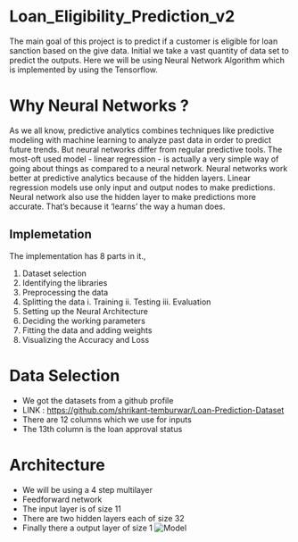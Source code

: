 # Loan_Eligibility_Prediction_v2

The main goal of this project is to predict if a customer is eligible for loan sanction based on
the give data.
Initial we take a vast quantity of data set to predict the outputs.
Here we will be using Neural Network Algorithm which is implemented by using the
Tensorflow.

# Why Neural Networks ?

As we all know, predictive analytics combines techniques like predictive modeling with
machine learning to analyze past data in order to predict future trends.
But neural networks differ from regular predictive tools. The most-oft used model - linear
regression - is actually a very simple way of going about things as compared to a neural
network.
Neural networks work better at predictive analytics because of the hidden layers. Linear
regression models use only input and output nodes to make predictions. Neural network also
use the hidden layer to make predictions more accurate. That’s because it ‘learns’ the way a
human does.

## Implemetation

The implementation has 8 parts in it.,
  1. Dataset selection
  2. Identifying the libraries
  3. Preprocessing the data
  4. Splitting the data
     i. Training
     ii. Testing
     iii. Evaluation
  5. Setting up the Neural Architecture
  6. Deciding the working parameters
  7. Fitting the data and adding weights
  8. Visualizing the Accuracy and Loss

# Data Selection

* We got the datasets from a github profile
* LINK : https://github.com/shrikant-temburwar/Loan-Prediction-Dataset
* There are 12 columns which we use for inputs
* The 13th column is the loan approval status

# Architecture

* We will be using a 4 step multilayer
* Feedforward network
* The input layer is of size 11
* There are two hidden layers each of size 32
* Finally there a output layer of size 1
![Model](https://raw.githubusercontent.com/username/projectname/branch/path/to/img.png)
